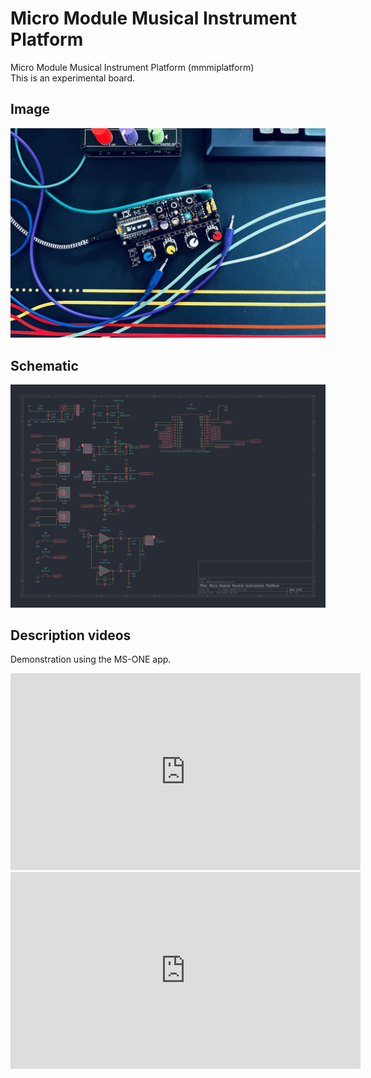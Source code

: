 # Micro Module Musical Instrument Platform

Micro Module Musical Instrument Platform (mmmiplatform)  
This is an experimental board.  

## Image

![img](_data/20230422_IMG_5392.jpg)

## Schematic

![img](pcb/mmmiplatform_rev1.0.0_proto/mmmiplatform_rev1.0.0_proto.png)

## Description videos

Demonstration using the MS-ONE app.  

<iframe width="560" height="315" src="https://www.youtube.com/embed/e9ANelA-bpI" title="YouTube video player" frameborder="0" allow="accelerometer; autoplay; clipboard-write; encrypted-media; gyroscope; picture-in-picture; web-share" allowfullscreen></iframe>  

<iframe width="560" height="315" src="https://www.youtube.com/embed/kK5WntNyObE" title="YouTube video player" frameborder="0" allow="accelerometer; autoplay; clipboard-write; encrypted-media; gyroscope; picture-in-picture; web-share" allowfullscreen></iframe>  
